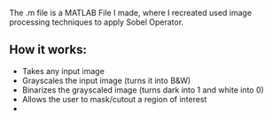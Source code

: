 The .m file is a MATLAB File I made, where I recreated used image processing techniques to apply Sobel Operator. 

## How it works: 
- Takes any input image
- Grayscales the input image (turns it into B&W)
- Binarizes the grayscaled image (turns dark into 1 and white into 0)
- Allows the user to mask/cutout a region of interest
- 
